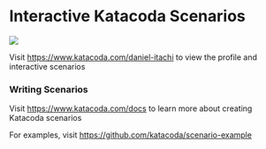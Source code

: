 # Interactive Katacoda Scenarios

[![](http://shields.katacoda.com/katacoda/daniel-itachi/count.svg)](https://www.katacoda.com/daniel-itachi "Get your profile on Katacoda.com")

Visit https://www.katacoda.com/daniel-itachi to view the profile and interactive scenarios

### Writing Scenarios
Visit https://www.katacoda.com/docs to learn more about creating Katacoda scenarios

For examples, visit https://github.com/katacoda/scenario-example
